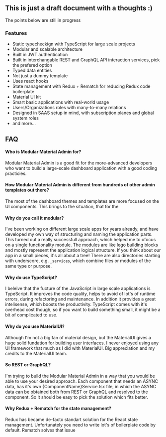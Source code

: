 ## This is just a draft document with a thoughts :)

The points below are still in progress


### Features

- Static typecheckign with TypeScript for large scale projects
- Modular and scalable architecture
- Built in JWT authentication
- Built in interchangable REST and GraphQL API interaction services, pick the prefered option
- Typed data entities
- Not just a dummy template
- Uses react hooks
- State management with Redux + Rematch for reducing Redux code boilerplate
- Material UI kit
- Smart basic applications with real-world usage
- Users/Organizations roles with many-to-many relations
- Designed in SAAS setup in mind, with subscription planes and global system roles
- and more...


## FAQ

#### Who is Modular Material Admin for?

Modular Material Admin is a good fit for the more-advanced developers who want to build a large-scale dashboard application with a good coding practicies.

#### How Modular Material Admin is different from hundreds of other admin templates out there?

The most of the dashboard themes and templates are more focused on the UI components. This brings to the situation, that for the


#### Why do you call it modular?

I've been working on different large scale apps for years already, and have developed my own way of structuring and naming the application parts. This turned out a really successfull approach, which helped me to ofocus on a single functionality module. The modules are like lego building blocks and mostly represent the application logical structure. If you think about our app in a small pieces, it's all about a tree! There are also directories starting with underscore, e.g. `_services`, which combine files or modules of the same type or purpose.


#### Why do use TypeScript?

I beleive that the fucture of the JavaScript in large scale applications is TypeScript.
It improves the code quality, helps to avoid of lot's of runtime errors, during refactoring and maintenance. In addition it provides a great intelisense, which boosts the productivity. TypeScript comes with it's overhead cost though, so if you want to build something small, it might be a bit of complicated to use.

#### Why do you use MaterialUI?

Although I'm not a big fan of material design, but the MaterialUI gives a huge solid fundation for building user interfaces. I never enjoyed using any UI framework that much as I did with MaterialUI. Big appreciation and my credits to the MaterialUI team.


#### So REST or GraphQL?

I'm trying to build the Modular Material Admin in a way that you would be able to use your desired approach. Each component that needs an ASYNC data, has it's own {ComponentName}Service.tsx file, in which the ASYNC data can be obtained both from REST or GraphQL and resolved to the component. So it should be easy to pick the solution which fits better.


#### Why Redux + Rematch for the state management?

Redux has became de-facto standart solution for the React state management. Unfortunately you need to write lot's of boilerplate code by default. Rematch solves that issue
